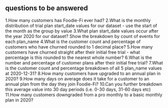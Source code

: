 
## questions to be answered

1.How many customers has Foodie-Fi ever had?
2.What is the monthly distribution of trial plan start_date values for our dataset - use the start of the month as the group by value
3.What plan start_date values occur after the year 2020 for our dataset? Show the breakdown by count of events for each plan_name
4.What is the customer count and percentage of customers who have churned rounded to 1 decimal place?
5.How many customers have churned straight after their initial free trial - what percentage is this rounded to the nearest whole number?
6.What is the number and percentage of customer plans after their initial free trial?
7.What is the customer count and percentage breakdown of all 5 plan_name values at 2020-12-31?
8.How many customers have upgraded to an annual plan in 2020?
9.How many days on average does it take for a customer to an annual plan from the day they join Foodie-Fi?
10.Can you further breakdown this average value into 30 day periods (i.e. 0-30 days, 31-60 days etc)
11.How many customers downgraded from a pro monthly to a basic monthly plan in 2020?
